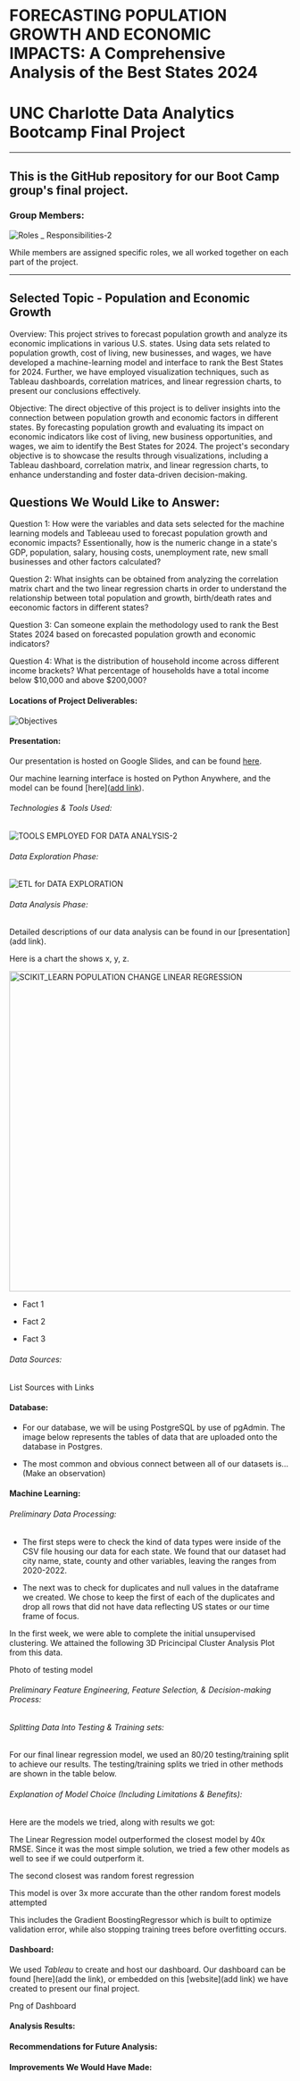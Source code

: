 # FORECASTING POPULATION GROWTH AND ECONOMIC IMPACTS: A Comprehensive Analysis of the Best States 2024

# UNC Charlotte Data Analytics Bootcamp Final Project

---

## This is the GitHub repository for our Boot Camp group's final project. 

### Group Members:

![Roles _ Responsibilities-2](https://github.com/NaBest85/Population-Growth/assets/135518113/91d8e7c3-def5-4ead-a017-594c7f088850)

While members are assigned specific roles, we all worked together on each part of the project. 

---

## Selected Topic - Population and Economic Growth

Overview: This project strives to forecast population growth and analyze its economic implications in various U.S. states. Using data sets related to population growth, cost of living, new businesses, and wages, we have developed a machine-learning model and interface to rank the Best States for 2024. Further, we have employed visualization techniques, such as Tableau dashboards, correlation matrices, and linear regression charts, to present our conclusions effectively.

Objective: The direct objective of this project is to deliver insights into the connection between population growth and economic factors in different states. By forecasting population growth and evaluating its impact on economic indicators like cost of living, new business opportunities, and wages, we aim to identify the Best States for 2024. The project's secondary objective is to showcase the results through visualizations, including a Tableau dashboard, correlation matrix, and linear regression charts, to enhance understanding and foster data-driven decision-making.

## Questions We Would Like to Answer:

Question 1: How  were the variables and data sets selected for the machine learning models and Tableeau used to forecast population growth and economic impacts? Essentionally, how is the numeric change in a state's GDP, population, salary, housing costs, unemployment rate, new small businesses and other factors calculated?

Question 2: What insights can be obtained from analyzing the correlation matrix chart and the two linear regression charts in order to understand the relationship between total population and growth, birth/death rates and eeconomic factors in different states?

Question 3: Can someone explain the methodology used to rank the Best States 2024 based on forecasted population growth and economic indicators?

Question 4: What is the distribution of household income across different income brackets? What percentage of households have a total income below $10,000 and above $200,000?

#### Locations of Project Deliverables:

![Objectives](https://github.com/NaBest85/Population-Growth/assets/135518113/e677a23b-2aa1-4396-8226-b0890041cf62)

#### Presentation:
Our presentation is hosted on Google Slides, and can be found [here](https://tinyurl.com/Group4FinalProjectSlides).

Our machine learning interface is hosted on Python Anywhere, and the model can be found [here]([add link](http://rahiembrooks.pythonanywhere.com)).

###### Technologies & Tools Used:

![TOOLS EMPLOYED FOR DATA ANALYSIS-2](https://github.com/NaBest85/Population-Growth/assets/135518113/2b47cdc7-b425-48dc-ac94-d6c042cf42f2)

###### Data Exploration Phase:

![ETL for DATA EXPLORATION](https://github.com/NaBest85/Population-Growth/assets/135518113/32753b98-9fc0-4c6e-98a4-7f15be3b773e)


###### Data Analysis Phase:
Detailed descriptions of our data analysis can be found in our [presentation](add link).

Here is a chart the shows x, y, z.

<img width="574" alt="SCIKIT_LEARN POPULATION CHANGE LINEAR REGRESSION" src="https://github.com/NaBest85/Population-Growth/assets/135518113/f1407c38-ce92-4831-a54b-aa8c6d784130">

- Fact 1

- Fact 2

- Fact 3

###### Data Sources:

List Sources with Links


#### Database:
- For our database, we will be using PostgreSQL by use of pgAdmin. The image below represents the tables of data that are uploaded onto the database in Postgres. 

- The most common and obvious connect between all of our datasets is… (Make an observation)

#### Machine Learning:

###### Preliminary Data Processing:
- The first steps were to check the kind of data types were inside of the CSV file housing our data for each state. We found that our dataset had city name, state, county and other variables, leaving the ranges from 2020-2022. 

- The next was to check for duplicates and null values in the dataframe we created. We chose to keep the first of each of the duplicates and drop all rows that did not have data reflecting US states or our time frame of focus.

In the first week, we were able to complete the initial unsupervised clustering. We attained the following 3D Pricincipal Cluster Analysis Plot from this data.

Photo of testing model

###### Preliminary Feature Engineering, Feature Selection, & Decision-making Process:


###### Splitting Data Into Testing & Training sets:
For our final linear regression model, we used an 80/20 testing/training split to achieve our results. The testing/training splits we tried in other methods are shown in the table below.


###### Explanation of Model Choice (Including Limitations & Benefits):

Here are the models we tried, along with results we got:


The Linear Regression model outperformed the closest model by 40x RMSE. Since it was the most simple solution, we tried a few other models as well to see if we could outperform it.


The second closest was random forest regression 

This model is over 3x more accurate than the other random forest models attempted 

This includes the Gradient BoostingRegressor which is built to optimize validation error, while also stopping training trees before overfitting occurs. 



#### Dashboard:

We used *Tableau* to create and host our dashboard.
Our dashboard can be found [here](add the link), or embedded on this [website](add link) we have created to present our final project.

Png of Dashboard

#### Analysis Results:




#### Recommendations for Future Analysis:



#### Improvements We Would Have Made:





